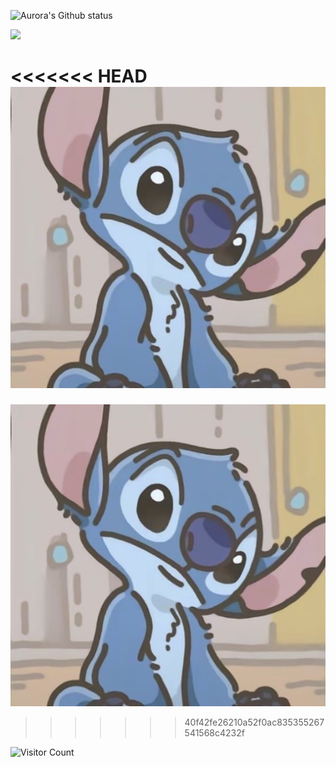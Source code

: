 ![Aurora's Github status](https://github-readme-stats.vercel.app/api?username=Aurorarararara&show_icons=true&them=radical)

<div id="img" algin=center>

![](https://img.shields.io/badge/xx-xx-yellow)
<div>

<<<<<<< HEAD
![头像](images\pic.jpg)
=======
![头像](images\头像.jpg)
>>>>>>> 40f42fe26210a52f0ac835355267541568c4232f

![Visitor Count](https://profile-counter.glitch.me/Aurorararara/count.svg)

